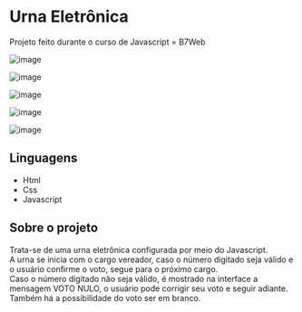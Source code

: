 # Urna Eletrônica
Projeto feito durante o curso de Javascript = B7Web

![image](https://user-images.githubusercontent.com/91427306/162842824-4c4fd926-920e-470a-a20c-3265119b26e4.png)

![image](https://user-images.githubusercontent.com/91427306/162842849-7a010877-d6f4-4e79-8b2f-917760542253.png)

![image](https://user-images.githubusercontent.com/91427306/162843223-1194e24a-9e4b-45aa-8e14-8a6456b68d74.png)

![image](https://user-images.githubusercontent.com/91427306/162842889-d8e3170b-1dc4-4526-b7c2-8e3fe2531927.png)

![image](https://user-images.githubusercontent.com/91427306/162842922-24cc31d9-18b2-43b5-9b46-417f51e9b144.png)

## Linguagens
- Html
- Css
- Javascript

## Sobre o projeto
Trata-se de uma urna eletrônica configurada por meio do Javascript. <br/>
A urna se inicia com o cargo vereador, caso o número digitado seja válido e o usuário confirme o voto, segue para o próximo cargo. <br/>
Caso o número digitado não seja válido, é mostrado na interface a mensagem VOTO NULO, o usuário pode corrigir seu voto e seguir adiante.<br/>
Também há a possibilidade do voto ser em branco.
